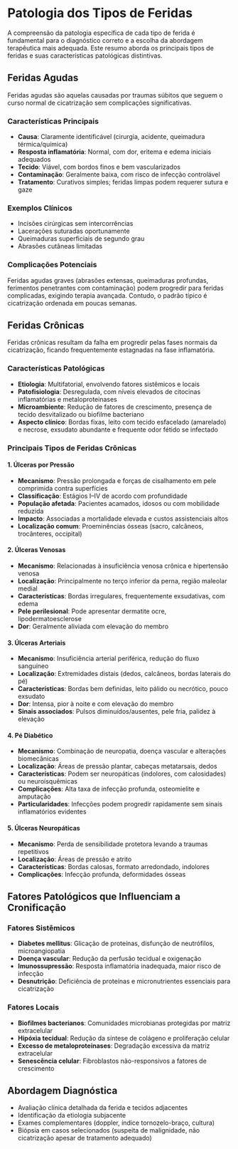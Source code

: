 # Patologia dos Tipos de Feridas

A compreensão da patologia específica de cada tipo de ferida é fundamental para o diagnóstico correto e a escolha da abordagem terapêutica mais adequada. Este resumo aborda os principais tipos de feridas e suas características patológicas distintivas.

## Feridas Agudas

Feridas agudas são aquelas causadas por traumas súbitos que seguem o curso normal de cicatrização sem complicações significativas.

### Características Principais
- **Causa**: Claramente identificável (cirurgia, acidente, queimadura térmica/química)
- **Resposta inflamatória**: Normal, com dor, eritema e edema iniciais adequados
- **Tecido**: Viável, com bordos finos e bem vascularizados
- **Contaminação**: Geralmente baixa, com risco de infecção controlável
- **Tratamento**: Curativos simples; feridas limpas podem requerer sutura e gaze

### Exemplos Clínicos
- Incisões cirúrgicas sem intercorrências
- Lacerações suturadas oportunamente
- Queimaduras superficiais de segundo grau
- Abrasões cutâneas limitadas

### Complicações Potenciais
Feridas agudas graves (abrasões extensas, queimaduras profundas, ferimentos penetrantes com contaminação) podem progredir para feridas complicadas, exigindo terapia avançada. Contudo, o padrão típico é cicatrização ordenada em poucas semanas.

## Feridas Crônicas

Feridas crônicas resultam da falha em progredir pelas fases normais da cicatrização, ficando frequentemente estagnadas na fase inflamatória.

### Características Patológicas
- **Etiologia**: Multifatorial, envolvendo fatores sistêmicos e locais
- **Patofisiologia**: Desregulada, com níveis elevados de citocinas inflamatórias e metaloproteinases
- **Microambiente**: Redução de fatores de crescimento, presença de tecido desvitalizado ou biofilme bacteriano
- **Aspecto clínico**: Bordas fixas, leito com tecido esfacelado (amarelado) e necrose, exsudato abundante e frequente odor fétido se infectado

### Principais Tipos de Feridas Crônicas

#### 1. Úlceras por Pressão
- **Mecanismo**: Pressão prolongada e forças de cisalhamento em pele comprimida contra superfícies
- **Classificação**: Estágios I–IV de acordo com profundidade
- **População afetada**: Pacientes acamados, idosos ou com mobilidade reduzida
- **Impacto**: Associadas a mortalidade elevada e custos assistenciais altos
- **Localização comum**: Proeminências ósseas (sacro, calcâneos, trocânteres, occipital)

#### 2. Úlceras Venosas
- **Mecanismo**: Relacionadas à insuficiência venosa crônica e hipertensão venosa
- **Localização**: Principalmente no terço inferior da perna, região maleolar medial
- **Características**: Bordas irregulares, frequentemente exsudativas, com edema
- **Pele perilesional**: Pode apresentar dermatite ocre, lipodermatoesclerose
- **Dor**: Geralmente aliviada com elevação do membro

#### 3. Úlceras Arteriais
- **Mecanismo**: Insuficiência arterial periférica, redução do fluxo sanguíneo
- **Localização**: Extremidades distais (dedos, calcâneos, bordas laterais do pé)
- **Características**: Bordas bem definidas, leito pálido ou necrótico, pouco exsudato
- **Dor**: Intensa, pior à noite e com elevação do membro
- **Sinais associados**: Pulsos diminuídos/ausentes, pele fria, palidez à elevação

#### 4. Pé Diabético
- **Mecanismo**: Combinação de neuropatia, doença vascular e alterações biomecânicas
- **Localização**: Áreas de pressão plantar, cabeças metatarsais, dedos
- **Características**: Podem ser neuropáticas (indolores, com calosidades) ou neuroisquêmicas
- **Complicações**: Alta taxa de infecção profunda, osteomielite e amputação
- **Particularidades**: Infecções podem progredir rapidamente sem sinais inflamatórios evidentes

#### 5. Úlceras Neuropáticas
- **Mecanismo**: Perda de sensibilidade protetora levando a traumas repetitivos
- **Localização**: Áreas de pressão e atrito
- **Características**: Bordas calosas, formato arredondado, indolores
- **Complicações**: Infecção profunda, deformidades ósseas

## Fatores Patológicos que Influenciam a Cronificação

### Fatores Sistêmicos
- **Diabetes mellitus**: Glicação de proteínas, disfunção de neutrófilos, microangiopatia
- **Doença vascular**: Redução da perfusão tecidual e oxigenação
- **Imunossupressão**: Resposta inflamatória inadequada, maior risco de infecção
- **Desnutrição**: Deficiência de proteínas e micronutrientes essenciais para cicatrização

### Fatores Locais
- **Biofilmes bacterianos**: Comunidades microbianas protegidas por matriz extracelular
- **Hipóxia tecidual**: Redução da síntese de colágeno e proliferação celular
- **Excesso de metaloproteinases**: Degradação excessiva da matriz extracelular
- **Senescência celular**: Fibroblastos não-responsivos a fatores de crescimento

## Abordagem Diagnóstica
- Avaliação clínica detalhada da ferida e tecidos adjacentes
- Identificação da etiologia subjacente
- Exames complementares (doppler, índice tornozelo-braço, cultura)
- Biópsia em casos selecionados (suspeita de malignidade, não cicatrização apesar de tratamento adequado)
